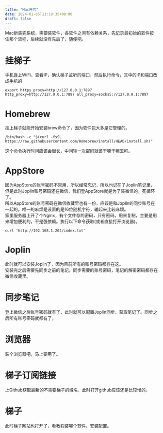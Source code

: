 ```yaml
---
title: "Mac开荒"
date: 2024-01-05T11:19:35+08:00
draft: false
---
```


Mac新装完系统，需要装软件，各软件之间有依赖关系，先记录最初始的软件按住那个流程，后续就没有先后了，随便吧。
<!--more-->

# 挂梯子
手机连上WiFi，查看IP，确认梯子监听的端口，然后执行命令，其中的IP和端口改成手机的
```
export https_proxy=http://127.0.0.1:7897 http_proxy=http://127.0.0.1:7897 all_proxy=socks5://127.0.0.1:7897
```


# Homebrew
挂上梯子就能开始安装brew命令了，因为软件包大多是它管理的。  
```
/bin/bash -c "$(curl -fsSL https://raw.githubusercontent.com/Homebrew/install/HEAD/install.sh)"
```
这个命令执行时间应该会很长，中间输一次密码就该干嘛干嘛去吧。


# AppStore
因为AppStore的账号密码不常用，所以经常忘记，所以也记在了Joplin笔记里，但是此时Joplin账号密码还在微信，我们登AppStore就是为了装微信的，死循环了。  
所以AppStore的账号密码在微信收藏里也有一份，应该是和Joplin的同步账号在一起的，唯一的麻烦是设置的是16位随机字符，输起来比较麻烦。  
家里服务器上开了个Nginx，有个文件存的密码，只有密码，用来复制，主要是用来增加便利的，不是强依赖。执行以下命令获取(或者直接打开浏览器)。
```
curl 'http://192.168.1.202/index.txt'
```


# Joplin
此时就可以安装Joplin了，因为目前所有的账号密码都存在这。  
安装完之后需要先同步之前的笔记，同步需要的账号密码，笔记的解密密码都存在微信收藏里。

# 同步笔记
登上微信之后账号密码就有了，此时就可以配置Joplin同步，获取笔记了。同步之后所有账号密码就都有了。


# 浏览器
装个浏览器吧，马上要用了。


# 梯子订阅链接
上Github获取最新的不需要梯子的域名，此时打开github应该还是比较慢的。


# 梯子
此时梯子网站也打开了，看教程装哪个软件，安装配置。



